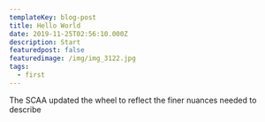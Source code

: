 ```yaml
---
templateKey: blog-post
title: Hello World
date: 2019-11-25T02:56:10.000Z
description: Start
featuredpost: false
featuredimage: /img/img_3122.jpg
tags:
  - first
---
```

The SCAA updated the wheel to reflect the finer nuances needed to describe
